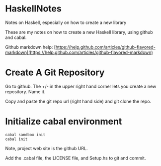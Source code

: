 HaskellNotes
============

Notes on Haskell, especially on how to create a new library

These are my notes on how to create a new Haskell library, using
github and cabal.

Github markdown help: [https://help.github.com/articles/github-flavored-markdown](https://help.github.com/articles/github-flavored-markdown)

# Create A Git Repository

Go to github.  The +/- in the upper right hand corner lets you create
a new repository.  Name it.

Copy and paste the git repo url (right hand side) and git clone the repo.

# Initialize cabal environment

    cabal sandbox init
    cabal init

Note, project web site is the github URL.

Add the .cabal file, the LICENSE file, and Setup.hs to git and commit.

